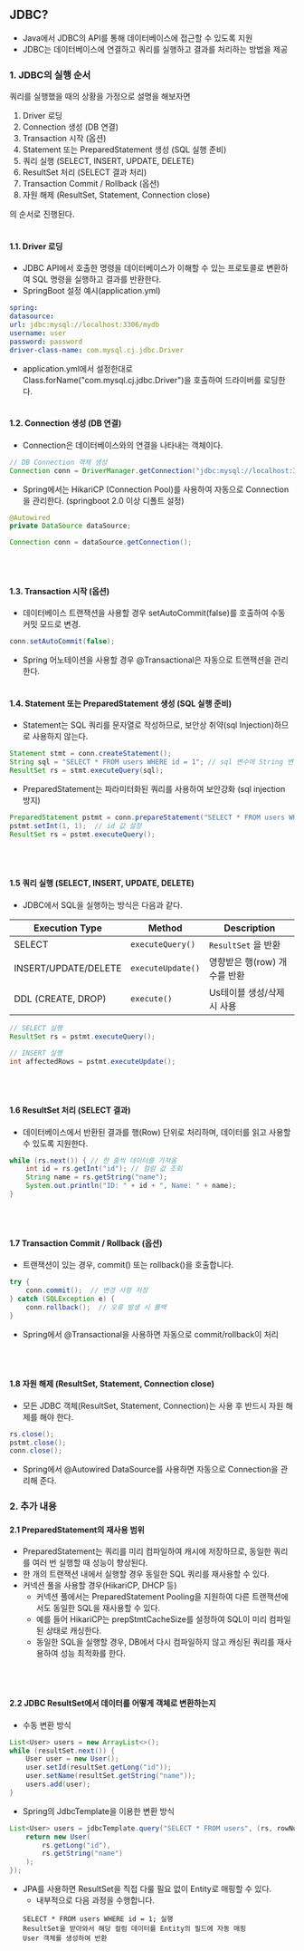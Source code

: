 
## JDBC?
- Java에서 JDBC의 API를 통해 데이터베이스에 접근할 수 있도록 지원
- JDBC는 데이터베이스에 연결하고 쿼리를 실행하고 결과를 처리하는 방법을 제공

### 1. JDBC의 실행 순서
쿼리를 실행했을 때의 상황을 가정으로 설명을 해보자면

1. Driver 로딩
2. Connection 생성 (DB 연결)
3. Transaction 시작 (옵션)
4. Statement 또는 PreparedStatement 생성 (SQL 실행 준비)
5. 쿼리 실행 (SELECT, INSERT, UPDATE, DELETE)
6. ResultSet 처리 (SELECT 결과 처리)
7. Transaction Commit / Rollback (옵션)
8. 자원 해제 (ResultSet, Statement, Connection close)

의 순서로 진행된다.</br></br>


#### 1.1. Driver 로딩

- JDBC API에서 호출한 명령을 데이터베이스가 이해할 수 있는 프로토콜로 변환하여 SQL 명령을 실행하고 결과를 반환한다.
- SpringBoot 설정 예시(application.yml)
```yml
spring:
datasource:
url: jdbc:mysql://localhost:3306/mydb
username: user 
password: password
driver-class-name: com.mysql.cj.jdbc.Driver
```
- application.yml에서 설정한대로 Class.forName("com.mysql.cj.jdbc.Driver")을 호출하여 드라이버를 로딩한다.
</br></br>


#### 1.2. Connection 생성 (DB 연결)

- Connection은 데이터베이스와의 연결을 나타내는 객체이다.
```java
// DB Connection 객체 생성
Connection conn = DriverManager.getConnection("jdbc:mysql://localhost:3306/mydb", "user", "password");
```
- Spring에서는 HikariCP (Connection Pool)를 사용하여 자동으로 Connection을 관리한다. (springboot 2.0 이상 디폴트 설정)
```java
@Autowired
private DataSource dataSource;

Connection conn = dataSource.getConnection();
```
</br></br>


#### 1.3. Transaction 시작 (옵션)
- 데이터베이스 트랜잭션을 사용할 경우 setAutoCommit(false)를 호출하여 수동 커밋 모드로 변경.
```java
conn.setAutoCommit(false);
```
- Spring 어노테이션을 사용할 경우 @Transactional은 자동으로 트랜잭션을 관리한다.
</br></br>


#### 1.4. Statement 또는 PreparedStatement 생성 (SQL 실행 준비)

- Statement는 SQL 쿼리를 문자열로 작성하므로, 보안상 취약(sql Injection)하므로 사용하지 않는다.
```java
Statement stmt = conn.createStatement();
String sql = "SELECT * FROM users WHERE id = 1"; // sql 변수에 String 변형 가능 문제
ResultSet rs = stmt.executeQuery(sql);
```
- PreparedStatement는 파라미터화된 쿼리를 사용하여 보안강화 (sql injection 방지)
```java
PreparedStatement pstmt = conn.prepareStatement("SELECT * FROM users WHERE id = ?");
pstmt.setInt(1, 1);  // id 값 설정
ResultSet rs = pstmt.executeQuery();
```
</br></br>

#### 1.5 쿼리 실행 (SELECT, INSERT, UPDATE, DELETE)

- JDBC에서 SQL을 실행하는 방식은 다음과 같다.

| Execution Type | Method          | Description                      |
|----------------|-----------------|----------------------------------|
| SELECT         | `executeQuery()`| `ResultSet` 을 반환                 |
| INSERT/UPDATE/DELETE | `executeUpdate()` | 영향받은 행(row) 개수를 반환    |
| DDL (CREATE, DROP) | `execute()` | Us테이블 생성/삭제 시 사용 |

```java
// SELECT 실행
ResultSet rs = pstmt.executeQuery();

// INSERT 실행
int affectedRows = pstmt.executeUpdate();
```
</br></br>


#### 1.6 ResultSet 처리 (SELECT 결과)

- 데이터베이스에서 반환된 결과를 행(Row) 단위로 처리하며, 데이터를 읽고 사용할 수 있도록 지원한다.
```java
while (rs.next()) { // 한 줄씩 데이터를 가져옴
    int id = rs.getInt("id"); // 컬럼 값 조회
    String name = rs.getString("name");
    System.out.println("ID: " + id + ", Name: " + name);
}
```
</br></br>


#### 1.7 Transaction Commit / Rollback (옵션)

- 트랜잭션이 있는 경우, commit() 또는 rollback()을 호출합니다.
```java
try {
    conn.commit();  // 변경 사항 저장
} catch (SQLException e) {
    conn.rollback();  // 오류 발생 시 롤백
}
```
- Spring에서 @Transactional을 사용하면 자동으로 commit/rollback이 처리

</br></br>


#### 1.8 자원 해제 (ResultSet, Statement, Connection close)

- 모든 JDBC 객체(ResultSet, Statement, Connection)는 사용 후 반드시 자원 해제를 해야 한다.
```java
rs.close();
pstmt.close();
conn.close();
```
- Spring에서 @Autowired DataSource를 사용하면 자동으로 Connection을 관리해 준다.


### 2. 추가 내용

#### 2.1 PreparedStatement의 재사용 범위
- PreparedStatement는 쿼리를 미리 컴파일하여 캐시에 저장하므로, 동일한 쿼리를 여러 번 실행할 때 성능이 향상된다.
- 한 개의 트랜잭션 내에서 실행할 경우 동일한 SQL 쿼리를 재사용할 수 있다.
- 커넥션 풀을 사용할 경우(HikariCP, DHCP 등)
  - 커넥션 풀에서는 PreparedStatement Pooling을 지원하여 다른 트랜잭션에서도 동일한 SQL을 재사용할 수 있다.
  - 예를 들어 HikariCP는 prepStmtCacheSize를 설정하여 SQL이 미리 컴파일된 상태로 캐싱한다.
  - 동일한 SQL을 실행할 경우, DB에서 다시 컴파일하지 않고 캐싱된 쿼리를 재사용하여 성능 최적화를 한다.
  
</br></br>

#### 2.2 JDBC ResultSet에서 데이터를 어떻게 객체로 변환하는지
- 수동 변환 방식
```java
List<User> users = new ArrayList<>();
while (resultSet.next()) {
    User user = new User();
    user.setId(resultSet.getLong("id"));
    user.setName(resultSet.getString("name"));
    users.add(user);
}
```
- Spring의 JdbcTemplate을 이용한 변환 방식
```java
List<User> users = jdbcTemplate.query("SELECT * FROM users", (rs, rowNum) -> {
    return new User(
        rs.getLong("id"),
        rs.getString("name")
    );
});
```
- JPA를 사용하면 ResultSet을 직접 다룰 필요 없이 Entity로 매핑할 수 있다.
  - 내부적으로 다음 과정을 수행합니다.
  ```
  SELECT * FROM users WHERE id = 1; 실행
  ResultSet을 받아와서 해당 컬럼 데이터를 Entity의 필드에 자동 매핑
  User 객체를 생성하여 반환
  ```

</br></br>

